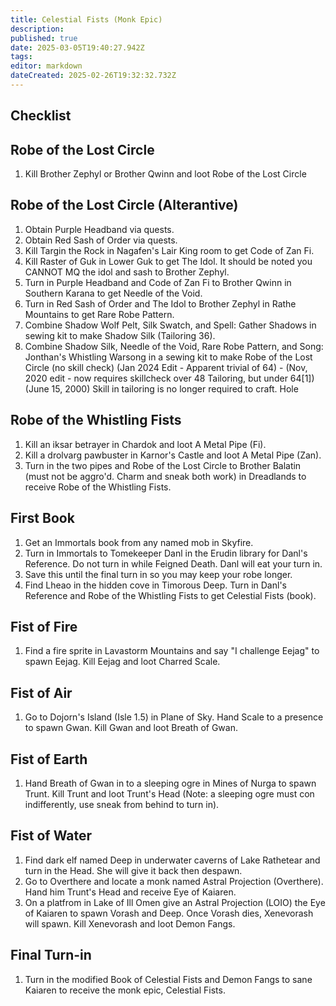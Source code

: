 ```yaml
---
title: Celestial Fists (Monk Epic)
description: 
published: true
date: 2025-03-05T19:40:27.942Z
tags: 
editor: markdown
dateCreated: 2025-02-26T19:32:32.732Z
---
```


## Checklist

## Robe of the Lost Circle

1. Kill Brother Zephyl or Brother Qwinn and loot Robe of the Lost Circle

## Robe of the Lost Circle (Alterantive)

1. Obtain Purple Headband via quests.
1. Obtain Red Sash of Order via quests.
1. Kill Targin the Rock in Nagafen's Lair King room to get Code of Zan Fi.
1. Kill Raster of Guk in Lower Guk to get The Idol. It should be noted you CANNOT MQ the idol and sash to Brother Zephyl.
1. Turn in Purple Headband and Code of Zan Fi to Brother Qwinn in Southern Karana to get Needle of the Void.
1. Turn in Red Sash of Order and The Idol to Brother Zephyl in Rathe Mountains to get Rare Robe Pattern.
1. Combine Shadow Wolf Pelt, Silk Swatch, and Spell: Gather Shadows in sewing kit to make Shadow Silk (Tailoring 36).
1. Combine Shadow Silk, Needle of the Void, Rare Robe Pattern, and Song: Jonthan's Whistling Warsong in a sewing kit to make Robe of the Lost Circle (no skill check) (Jan 2024 Edit - Apparent trivial of 64) - (Nov, 2020 edit - now requires skillcheck over 48 Tailoring, but under 64[1]) (June 15, 2000) Skill in tailoring is no longer required to craft. Hole

## Robe of the Whistling Fists

1. Kill an iksar betrayer in Chardok and loot A Metal Pipe (Fi).
1. Kill a drolvarg pawbuster in Karnor's Castle and loot A Metal Pipe (Zan).
1. Turn in the two pipes and Robe of the Lost Circle to Brother Balatin (must not be aggro'd. Charm and sneak both work) in Dreadlands to receive Robe of the Whistling Fists.

## First Book

1. Get an Immortals book from any named mob in Skyfire.
1. Turn in Immortals to Tomekeeper Danl in the Erudin library for Danl's Reference. Do not turn in while Feigned Death. Danl will eat your turn in.
1. Save this until the final turn in so you may keep your robe longer.
1. Find Lheao in the hidden cove in Timorous Deep. Turn in Danl's Reference and Robe of the Whistling Fists to get Celestial Fists (book).

## Fist of Fire

1. Find a fire sprite in Lavastorm Mountains and say "I challenge Eejag" to spawn Eejag. Kill Eejag and loot Charred Scale.

## Fist of Air

1. Go to Dojorn's Island (Isle 1.5) in Plane of Sky. Hand Scale to a presence to spawn Gwan. Kill Gwan and loot Breath of Gwan.

## Fist of Earth

1. Hand Breath of Gwan in to a sleeping ogre in Mines of Nurga to spawn Trunt. Kill Trunt and loot Trunt's Head (Note: a sleeping ogre must con indifferently, use sneak from behind to turn in).

## Fist of Water

1. Find dark elf named Deep in underwater caverns of Lake Rathetear and turn in the Head. She will give it back then despawn.
1. Go to Overthere and locate a monk named Astral Projection (Overthere). Hand him Trunt's Head and receive Eye of Kaiaren.
1. On a platfrom in Lake of Ill Omen give an Astral Projection (LOIO) the Eye of Kaiaren to spawn Vorash and Deep. Once Vorash dies, Xenevorash will spawn. Kill Xenevorash and loot Demon Fangs.

## Final Turn-in

1. Turn in the modified Book of Celestial Fists and Demon Fangs to sane Kaiaren to receive the monk epic, Celestial Fists.

